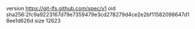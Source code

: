 version https://git-lfs.github.com/spec/v1
oid sha256:2fc9a9223167d79e7359479e3cd278279d4ce2e2bf11582098647d18ee1d626d
size 12623
